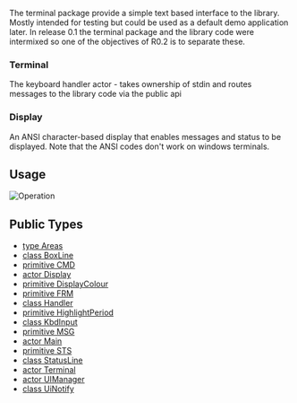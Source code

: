The terminal package provide a simple text based interface to the library. Mostly intended for testing but 
could be used as a default demo application later. In release 0.1 the terminal package and the library code were intermixed so one of the objectives of R0.2 is to separate these. 

### Terminal ###
The keyboard handler actor - takes ownership of stdin and routes messages to the library code via the public api

### Display ###
An ANSI character-based display that enables messages and status to be displayed. Note that the ANSI
codes don't work on windows terminals.

## Usage ##

![Operation](../assets/Interface.png)



## Public Types

* [type Areas](mqtt-terminal-Areas.md)
* [class BoxLine](mqtt-terminal-BoxLine.md)
* [primitive CMD](mqtt-terminal-CMD.md)
* [actor Display](mqtt-terminal-Display.md)
* [primitive DisplayColour](mqtt-terminal-DisplayColour.md)
* [primitive FRM](mqtt-terminal-FRM.md)
* [class Handler](mqtt-terminal-Handler.md)
* [primitive HighlightPeriod](mqtt-terminal-HighlightPeriod.md)
* [class KbdInput](mqtt-terminal-KbdInput.md)
* [primitive MSG](mqtt-terminal-MSG.md)
* [actor Main](mqtt-terminal-Main.md)
* [primitive STS](mqtt-terminal-STS.md)
* [class StatusLine](mqtt-terminal-StatusLine.md)
* [actor Terminal](mqtt-terminal-Terminal.md)
* [actor UIManager](mqtt-terminal-UIManager.md)
* [class UiNotify](mqtt-terminal-UiNotify.md)
